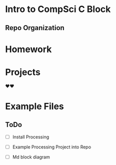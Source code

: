 # Intro to CompSci C Block
## Repo Organization
# Homework
# Projects
❤️❤
# Example Files


## ToDo
- [ ] Install Processing
- [ ] Example Processing Project into Repo
- [ ] Md block diagram 


